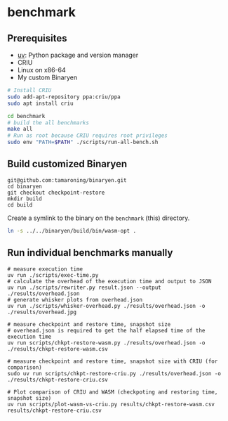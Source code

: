 # benchmark

## Prerequisites

- [uv](https://github.com/astral-sh/uv): Python package and version manager
- CRIU
- Linux on x86-64
- My custom Binaryen


```bash
# Install CRIU
sudo add-apt-repository ppa:criu/ppa
sudo apt install criu

cd benchmark
# build the all benchmarks
make all
# Run as root because CRIU requires root privileges
sudo env "PATH=$PATH" ./scripts/run-all-bench.sh
```


## Build customized Binaryen

```
git@github.com:tamaroning/binaryen.git
cd binaryen
git checkout checkpoint-restore
mkdir build
cd build
```


Create a symlink to the binary on the `benchmark` (this) directory.

```sh
ln -s ../../binaryen/build/bin/wasm-opt .
```


## Run individual benchmarks manually

```
# measure execution time
uv run ./scripts/exec-time.py
# calculate the overhead of the execution time and output to JSON
uv run ./scripts/rewriter.py result.json --output ./results/overhead.json
# generate whisker plots from overhead.json
uv run ./scripts/whisker-overhead.py ./results/overhead.json -o ./results/overhead.jpg

# measure checkpoint and restore time, snapshot size
# overhead.json is required to get the half elapsed time of the execution time
uv run scripts/chkpt-restore-wasm.py ./results/overhead.json -o ./results/chkpt-restore-wasm.csv

# measure checkpoint and restore time, snapshot size with CRIU (for comparison)
sudo uv run scripts/chkpt-restore-criu.py ./results/overhead.json -o ./results/chkpt-restore-criu.csv

# Plot comparison of CRIU and WASM (checkpoting and restoring time, snapshot size)
uv run scripts/plot-wasm-vs-criu.py results/chkpt-restore-wasm.csv results/chkpt-restore-criu.csv
```
